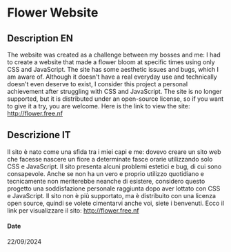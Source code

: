 # Flower Website

## Description EN
The website was created as a challenge between my bosses and me: I had to create a website that made a flower bloom at specific times
using only CSS and JavaScript. The site has some aesthetic issues and bugs, which I am aware of. 
Although it doesn't have a real everyday use and technically doesn't even deserve to exist, 
I consider this project a personal achievement after struggling with CSS and JavaScript. The site is no longer supported,
but it is distributed under an open-source license, so if you want to give it a try, you are welcome. 
Here is the link to view the site: http://flower.free.nf


## Descrizione IT
Il sito è nato come una sfida tra i miei capi e me: dovevo creare un sito web che facesse nascere un fiore a determinate fasce orarie
utilizzando solo CSS e JavaScript. Il sito presenta alcuni problemi estetici e bug, di cui sono consapevole. 
Anche se non ha un vero e proprio utilizzo quotidiano e tecnicamente non meriterebbe neanche di esistere, 
considero questo progetto una soddisfazione personale raggiunta dopo aver lottato con CSS e JavaScript. Il sito non è più supportato,
ma è distribuito con una licenza open source, quindi se volete cimentarvi anche voi, siete i benvenuti. 
Ecco il link per visualizzare il sito: http://flower.free.nf

#### Date
22/09/2024
